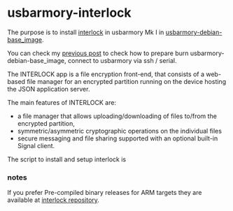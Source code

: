# usbarmory-interlock

The purpose is to install [interlock](https://github.com/f-secure-foundry/interlock) in usbarmory Mk I in [usbarmory-debian-base_image](https://github.com/f-secure-foundry/usbarmory-debian-base_image).

You can check my [previous post](https://github.com/arainho/arainho.github.io/blob/master/_posts/2019-04-19-usbarmory-setup.md) to check how to prepare burn usbarmory-debian-base_image, connect to usbarmory via ssh / serial.

The INTERLOCK app is a file encryption front-end, that consists of a web-based file manager for an encrypted partition running on the device hosting the JSON application server.

The main features of INTERLOCK are:
- a file manager that allows uploading/downloading of files to/from the encrypted partition, 
- symmetric/asymmetric cryptographic operations on the individual files
- secure messaging and file sharing supported with an optional built-in Signal client.


The script to install and setup interlock is <script src="https://gist.github.com/arainho/5d9e31a8d5d8e432838e405ddb43ae8b.js"></script>

### notes
If you prefer Pre-compiled binary releases for ARM targets they are available at [interlock repository](https://github.com/f-secure-foundry/interlock/releases).


